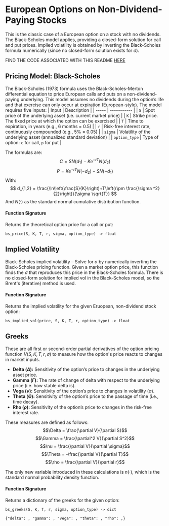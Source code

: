 # European Options on Non-Dividend-Paying Stocks
This is the classic case of a European option on a stock with no dividends. The Black-Scholes model
applies, providing a closed-form solution for call and put prices. Implied volatility is obtained 
by inverting the Black-Scholes formula numerically (since no closed-form solution exists for $\sigma$). 

FIND THE CODE ASSOCIATED WITH THIS README [HERE](../src/1_european_non_dividend_stocks.py)

## Pricing Model: Black-Scholes
The Black-Scholes (1973) formula uses the Black-Scholes-Merton differential equation to price European calls and puts on a non-dividend-paying underlying. This model assumes no dividends during the option’s life and that exercise can only occur at expiration (European-style). The model requires five inputs:
| Input | Description |
| ----- | ----------- |
| `S` |	Spot price of the underlying asset (i.e. current market price) |
| `K` | Strike price. The fixed price at which the option can be exercised |
| `T` |	Time to expiration, in years (e.g., 6 months = 0.5) |
| `r` |	Risk-free interest rate, continuously compounded (e.g., 5% = 0.05) |
| `sigma` |	Volatility of the underlying asset (annualized standard deviation) |
| `option_type` | Type of option: `c` for call, `p` for put |

The formulas are:
$$
C=SN(d_1)-Ke^{-rT}N(d_2)
$$
$$
P=Ke^{-rT}N(-d_2)-SN(-d_1)
$$
With:
$$
d_{1,2} = \frac{\ln\left(\frac{S}{K}\right)+T\left(r\pm \frac{\sigma ^2}{2}\right)}{\sigma \sqrt{T}}
$$
And $N(\cdot)$ as the standard normal cumulative distribution function.

#### Function Signature
Returns the theoretical option price for a call or put:

`bs_price(S, K, T, r, sigma, option_type) -> float`

## Implied Volatility

Black-Scholes implied volatility – Solve for $\sigma$ by numerically inverting the Black-Scholes pricing function. Given a market option price, this function finds the $\sigma$ that reproduces this price in the Black-Scholes formula. There is no closed-form solution for implied vol in the Black-Scholes model, so the Brent's (iterative) method is used.

#### Function Signature
Returns the implied volatility for the given Eruopean, non-dividend stock option:

`bs_implied_vol(price, S, K, T, r, option_type) -> float`

## Greeks

These are all first or second-order partial derivatives of the option pricing function $V(S,K,T,r,\sigma)$ to measure how the option's price reacts to changes in market inputs.

- **Delta ($\Delta$):** Sensitivity of the option’s price to changes in the underlying asset price.
- **Gamma ($\Gamma$):** The rate of change of delta with respect to the underlying price (i.e. how stable delta is).
- **Vega ($\nu$):** Sensitivity of the option’s price to changes in volatility ($\sigma$).
- **Theta ($\Theta$):** Sensitivity of the option’s price to the passage of time (i.e., time decay).
- **Rho ($\rho$):** Sensitivity of the option’s price to changes in the risk-free interest rate.

These measures are defined as follows:
$$\Delta = \frac{\partial V}{\partial S}$$
$$\Gamma = \frac{\partial^2 V}{\partial S^2}$$
$$\nu = \frac{\partial V}{\partial \sigma}$$
$$\Theta = -\frac{\partial V}{\partial T}$$
$$\rho = \frac{\partial V}{\partial r}$$

The only new variable introduced in these calculations is $n(\cdot)$, which is the standard normal probability density function.
#### Function Signature
Returns a dictionary of the greeks for the given option:

`bs_greeks(S, K, T, r, sigma, option_type) -> dict`

`{"delta": , "gamma": , "vega": , "theta": , "rho": ,}`